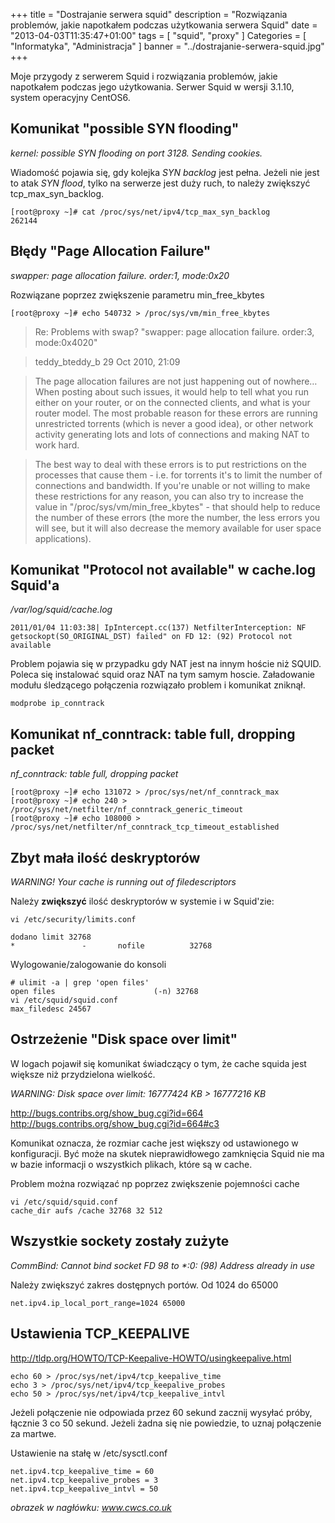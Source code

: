 +++
title = "Dostrajanie serwera squid"
description = "Rozwiązania problemów, jakie napotkałem podczas użytkowania serwera Squid"
date = "2013-04-03T11:35:47+01:00"
tags = [ "squid", "proxy" ]
Categories = [ "Informatyka", "Administracja" ]
banner = "../dostrajanie-serwera-squid.jpg"
+++

Moje przygody z serwerem Squid i rozwiązania problemów, jakie napotkałem podczas jego użytkowania.
Serwer Squid w wersji 3.1.10, system operacyjny CentOS6.



<!--more-->
## Komunikat "possible SYN flooding"
*kernel: possible SYN flooding on port 3128. Sending cookies.*
 
Wiadomość pojawia się, gdy kolejka *SYN backlog* jest pełna. Jeżeli nie jest to atak *SYN flood*, tylko na serwerze jest duży ruch, to należy zwiększyć tcp_max_syn_backlog.
 
~~~
[root@proxy ~]# cat /proc/sys/net/ipv4/tcp_max_syn_backlog
262144
~~~

## Błędy "Page Allocation Failure"

*swapper: page allocation failure. order:1, mode:0x20*

Rozwiązane poprzez zwiększenie parametru min_free_kbytes

~~~
[root@proxy ~]# echo 540732 > /proc/sys/vm/min_free_kbytes
~~~

> Re: Problems with swap? "swapper: page allocation failure. order:3, mode:0x4020"

> teddy_bteddy_b 29 Oct 2010, 21:09

> The page allocation failures are not just happening out of nowhere… When posting about such issues, it
> would help to tell what you run either on your router, or on the connected clients, and what is your
> router model. The most probable reason for these errors are running unrestricted torrents (which is
> never a good idea), or other network activity generating lots and lots of connections and making NAT
> to work hard.

> The best way to deal with these errors is to put restrictions on the processes that cause them - i.e.
> for torrents it's to limit the number of connections and bandwidth. If you're unable or not willing to
> make these restrictions for any reason, you can also try to increase the value in
> "/proc/sys/vm/min_free_kbytes" - that should help to reduce the number of these errors (the more the
> number, the less errors you will see, but it will also decrease the memory available for user space
> applications).

## Komunikat "Protocol not available" w cache.log Squid'a

*/var/log/squid/cache.log*

```
2011/01/04 11:03:38| IpIntercept.cc(137) NetfilterInterception: NF getsockopt(SO_ORIGINAL_DST) failed" on FD 12: (92) Protocol not available
```

Problem pojawia się w przypadku gdy NAT jest na innym hoście niż SQUID. Poleca się instalować squid oraz NAT na tym samym hoscie. Załadowanie modułu śledzącego połączenia rozwiązało problem i komunikat zniknął.
~~~
modprobe ip_conntrack
~~~

## Komunikat nf_conntrack: table full, dropping packet

*nf_conntrack: table full, dropping packet*

~~~
[root@proxy ~]# echo 131072 > /proc/sys/net/nf_conntrack_max
[root@proxy ~]# echo 240 >  /proc/sys/net/netfilter/nf_conntrack_generic_timeout
[root@proxy ~]# echo 108000 >  /proc/sys/net/netfilter/nf_conntrack_tcp_timeout_established
~~~

## Zbyt mała ilość deskryptorów

*WARNING! Your cache is running out of filedescriptors*

Należy **zwiększyć** ilość deskryptorów w systemie i w Squid'zie:

~~~
vi /etc/security/limits.conf

dodano limit 32768
*               -       nofile          32768
~~~

Wylogowanie/zalogowanie do konsoli

~~~
# ulimit -a | grep 'open files'
open files                      (-n) 32768
vi /etc/squid/squid.conf
max_filedesc 24567
~~~

## Ostrzeżenie "Disk space over limit"

W logach pojawił się komunikat świadczący o tym, że cache squida jest większe niż przydzielona wielkość.

*WARNING: Disk space over limit: 16777424 KB > 16777216 KB*

http://bugs.contribs.org/show_bug.cgi?id=664 <br> 
http://bugs.contribs.org/show_bug.cgi?id=664#c3

Komunikat oznacza, że rozmiar cache jest większy od ustawionego w konfiguracji. Być może na skutek nieprawidłowego zamknięcia Squid nie ma w bazie informacji o wszystkich plikach, które są w cache.

Problem można rozwiązać np poprzez zwiększenie pojemności cache
~~~
vi /etc/squid/squid.conf
cache_dir aufs /cache 32768 32 512
~~~

## Wszystkie sockety zostały zużyte

*CommBind: Cannot bind socket FD 98 to \*:0: (98) Address already in use*

Należy zwiększyć zakres dostępnych portów. Od 1024 do 65000
~~~
net.ipv4.ip_local_port_range=1024 65000
~~~

## Ustawienia TCP_KEEPALIVE

http://tldp.org/HOWTO/TCP-Keepalive-HOWTO/usingkeepalive.html

~~~
echo 60 > /proc/sys/net/ipv4/tcp_keepalive_time
echo 3 > /proc/sys/net/ipv4/tcp_keepalive_probes
echo 50 > /proc/sys/net/ipv4/tcp_keepalive_intvl
~~~
Jeżeli połączenie nie odpowiada przez 60 sekund zacznij wysyłać próby, łącznie 3 co 50 sekund. Jeżeli żadna się nie powiedzie, to uznaj połączenie za martwe. 

Ustawienie na stałę w /etc/sysctl.conf
~~~
net.ipv4.tcp_keepalive_time = 60
net.ipv4.tcp_keepalive_probes = 3
net.ipv4.tcp_keepalive_intvl = 50
~~~

*obrazek w nagłówku: www.cwcs.co.uk*


